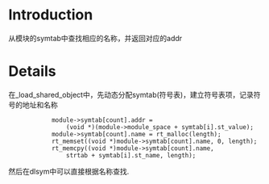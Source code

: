 # Introduction #

从模块的symtab中查找相应的名称，并返回对应的addr

# Details #

在\_load\_shared\_object中，先动态分配symtab(符号表)，建立符号表项，记录符号的地址和名称
```
            module->symtab[count].addr = 
                (void *)(module->module_space + symtab[i].st_value);
            module->symtab[count].name = rt_malloc(length);
            rt_memset((void *)module->symtab[count].name, 0, length);
            rt_memcpy((void *)module->symtab[count].name, 
                strtab + symtab[i].st_name, length);

```
然后在dlsym中可以直接根据名称查找.
